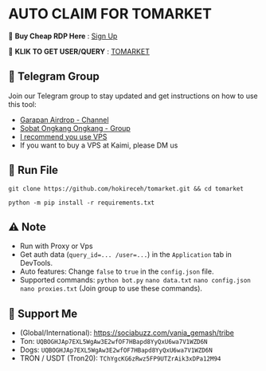# AUTO CLAIM FOR TOMARKET

🔗 **Buy Cheap RDP Here** : [Sign Up](https://console.idcloudhost.com/referral/1n60rk)

🔗 **KLIK TO GET USER/QUERY** : [TOMARKET](https://t.me/Tomarket_ai_bot/app?startapp=000041bn)

## 📢 Telegram Group

Join our Telegram group to stay updated and get instructions on how to use this tool:

- [Garapan Airdrop - Channel](https://t.me/garapanairdrop_indonesia)
- [Sobat Ongkang Ongkang - Group](https://t.me/ongkang_ongkang)
- [I recommend you use VPS](https://console.idcloudhost.com/referral/1n60rk)
- If you want to buy a VPS at Kaimi, please DM us
  
## 🚀 Run File

```
git clone https://github.com/hokireceh/tomarket.git && cd tomarket
```
```
python -m pip install -r requirements.txt
```


## ⚠️ Note
- Run with Proxy or Vps
- Get auth data (`query_id=... /user=...`) in the `Application` tab in DevTools.
- Auto features: Change `false` to `true` in the `config.json` file.
- Supported commands: `python bot.py` `nano data.txt` `nano config.json` `nano proxies.txt` (Join group to use these commands).

## 💱 Support Me

- (Global/International): https://sociabuzz.com/vania_gemash/tribe
- Ton: ```UQBOGHJAp7EXL5WgAw3E2wfOF7HBapd8YyQxU6wa7V1WZD6N```
- Dogs: ```UQBOGHJAp7EXL5WgAw3E2wfOF7HBapd8YyQxU6wa7V1WZD6N```
- TRON / USDT (Tron20): ```TChYgcKG6zRwz5FP9UTZrAik3xDPa12M94```



